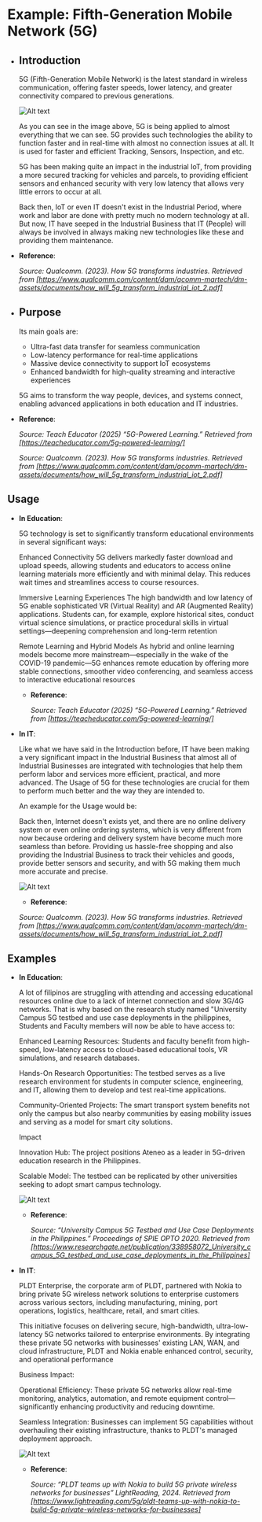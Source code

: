# Example: Fifth-Generation Mobile Network (5G)

- ## Introduction

    5G (Fifth-Generation Mobile Network) is the latest standard in wireless communication, offering faster speeds, lower latency, and greater connectivity compared to previous generations.

    ![Alt text](https://i.imgur.com/uzZwoYi.png "Image Title")

    As you can see in the image above, 5G is being applied to almost everything that we can see. 5G provides such technologies the ability to function faster and in real-time with almost no connection issues at all. It is used for faster and efficient Tracking, Sensors, Inspection, and etc.

    5G has been making quite an impact in the industrial IoT, from providing a more secured tracking for vehicles and parcels, to providing efficient sensors and enhanced security with very low latency that allows very little errors to occur at all. 

    Back then, IoT or even IT doesn't exist in the Industrial Period, where work and labor are done with pretty much no modern technology at all. But now, IT have seeped in the Industrial Business that IT (People) will always be involved in always making new technologies like these and providing them maintenance.

- **Reference**:  

  _Source: Qualcomm. (2023). How 5G transforms industries. Retrieved from [https://www.qualcomm.com/content/dam/qcomm-martech/dm-assets/documents/how_will_5g_transform_industrial_iot_2.pdf]_


- ## Purpose

    Its main goals are:
    - Ultra-fast data transfer for seamless communication
    - Low-latency performance for real-time applications
    - Massive device connectivity to support IoT ecosystems
    - Enhanced bandwidth for high-quality streaming and interactive experiences

    5G aims to transform the way people, devices, and systems connect, enabling advanced applications in both education and IT industries.


- **Reference**:  

  _Source: Teach Educator (2025) “5G-Powered Learning.” Retrieved from [https://teacheducator.com/5g-powered-learning/]_

  _Source: Qualcomm. (2023). How 5G transforms industries. Retrieved from [https://www.qualcomm.com/content/dam/qcomm-martech/dm-assets/documents/how_will_5g_transform_industrial_iot_2.pdf]_


## Usage

- **In Education**:  

    5G technology is set to significantly transform educational environments in several significant ways:

    Enhanced Connectivity
    5G delivers markedly faster download and upload speeds, allowing students and educators to access online learning materials more efficiently and with minimal delay. This reduces wait times and streamlines access to course resources.

    Immersive Learning Experiences
    The high bandwidth and low latency of 5G enable sophisticated VR (Virtual Reality) and AR (Augmented Reality) applications. Students can, for example, explore historical sites, conduct virtual science simulations, or practice procedural skills in virtual settings—deepening comprehension and long-term retention 

    Remote Learning and Hybrid Models
    As hybrid and online learning models become more mainstream—especially in the wake of the COVID-19 pandemic—5G enhances remote education by offering more stable connections, smoother video conferencing, and seamless access to interactive educational resources 


  - **Reference**:  

    _Source: Teach Educator (2025) “5G-Powered Learning.” Retrieved from [https://teacheducator.com/5g-powered-learning/]_


- **In IT**:  

    Like what we have said in the Introduction before, IT have been making a very significant impact in the Industrial Business that almost all of Industrial Businesses are integrated with technologies that help them perform labor and services more efficient, practical, and more advanced. The Usage of 5G for these technologies are crucial for them to perform much better and the way they are intended to.

    An example for the Usage would be:

    Back then, Internet doesn't exists yet, and there are no online delivery system or even online ordering systems, which is very different from now because ordering and delivery system have become much more seamless than before. Providing us hassle-free shopping and also providing the Industrial Business to track their vehicles and goods, provide better sensors and security, and with 5G making them much more accurate and precise.

    

    ![Alt text](https://i.imgur.com/7ZCH25s.png "Image Title")

    - **Reference**:  

    _Source: Qualcomm. (2023). How 5G transforms industries. Retrieved from [https://www.qualcomm.com/content/dam/qcomm-martech/dm-assets/documents/how_will_5g_transform_industrial_iot_2.pdf]_

## Examples


- **In Education**:  

    A lot of filipinos are struggling with attending and accessing educational resources online due to a lack of internet connection and slow 3G/4G networks. That is why
    based on the research study named "University Campus 5G testbed and use case deployments in the philippines, Students and Faculty members will now be able to have access to:

    Enhanced Learning Resources: Students and faculty benefit from high-speed, low-latency access to cloud-based educational tools, VR simulations, and research databases.

    Hands-On Research Opportunities: The testbed serves as a live research environment for students in computer science, engineering, and IT, allowing them to develop and test real-time applications.

    Community-Oriented Projects: The smart transport system benefits not only the campus but also nearby communities by easing mobility issues and serving as a model for smart city solutions.

    Impact

    Innovation Hub: The project positions Ateneo as a leader in 5G-driven education research in the Philippines.

    Scalable Model: The testbed can be replicated by other universities seeking to adopt smart campus technology.

    

    ![Alt text](https://i.imgur.com/HcnWdht.png "Image Title")

  - **Reference**:  

    _Source: “University Campus 5G Testbed and Use Case Deployments in the Philippines.” Proceedings of SPIE OPTO 2020. Retrieved from [https://www.researchgate.net/publication/338958072_University_campus_5G_testbed_and_use_case_deployments_in_the_Philippines]_


- **In IT**:  

    PLDT Enterprise, the corporate arm of PLDT, partnered with Nokia to bring private 5G wireless network solutions to enterprise customers across various sectors, including manufacturing, mining, port operations, logistics, healthcare, retail, and smart cities.

    This initiative focuses on delivering secure, high-bandwidth, ultra-low-latency 5G networks tailored to enterprise environments. By integrating these private 5G networks with businesses' existing LAN, WAN, and cloud infrastructure, PLDT and Nokia enable enhanced control, security, and operational performance

    Business Impact:

    Operational Efficiency: These private 5G networks allow real-time monitoring, analytics, automation, and remote equipment control—significantly enhancing productivity and reducing downtime.

    Seamless Integration: Businesses can implement 5G capabilities without overhauling their existing infrastructure, thanks to PLDT's managed deployment approach.

    ![Alt text](https://www.techpatrl.com/wp-content/uploads/2019/03/Smart_Nokia_5G.jpg "Image Title")


  - **Reference**:  

    _Source: “PLDT teams up with Nokia to build 5G private wireless networks for businesses” LightReading, 2024. Retrieved from [https://www.lightreading.com/5g/pldt-teams-up-with-nokia-to-build-5g-private-wireless-networks-for-businesses]_